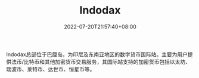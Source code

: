 ﻿---
weight: 
title: "Indodax"
description: "Indodax总部位于巴厘岛，为印尼及东南亚地区的数字货币国际站。"
date: 2022-07-20T21:57:40+08:00
lastmod: 2022-07-20T16:45:40+08:00
draft: false
authors: ["浮尘"]
featuredImage: "indodax.webp"
link: "https://indodax.com/"
tags: ["交易所","Indodax"]
categories: ["navigation"]
navigation: ["交易所"]
lightgallery: true
toc: true
pinned: false
recommend: false
recommend1: false
---
Indodax总部位于巴厘岛，为印尼及东南亚地区的数字货币国际站。主要为用户提供法币/比特币和其他加密货币交易服务，其国际站支持的加密货币包括以太坊、瑞波币、莱特币、达世币、恒星币等。
